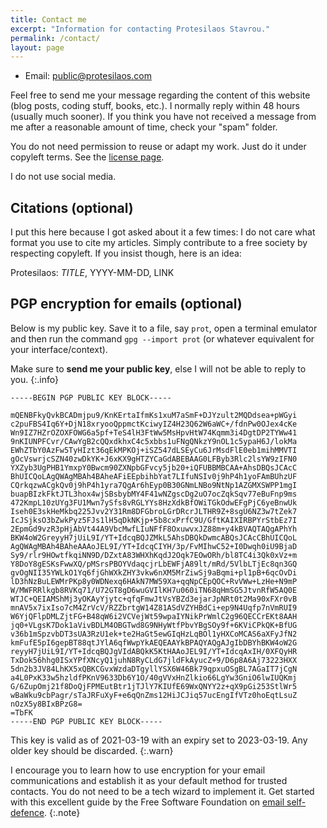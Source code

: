 ```yaml
---
title: Contact me
excerpt: "Information for contacting Protesilaos Stavrou."
permalink: /contact/
layout: page
---
```


- Email: <public@protesilaos.com>

Feel free to send me your message regarding the content of this website
(blog posts, coding stuff, books, etc.).  I normally reply within 48
hours (usually much sooner).  If you think you have not received a
message from me after a reasonable amount of time, check your "spam"
folder.

You do not need permission to reuse or adapt my work.  Just do it under
copyleft terms.  See the [license page](https://protesilaos.com/license/).

I do not use social media.

## Citations (optional)

I put this here because I got asked about it a few times: I do not care
what format you use to cite my articles.  Simply contribute to a free
society by respecting copyleft.  If you insist though, here is an idea:

Protesilaos: _TITLE_, YYYY-MM-DD, LINK

## PGP encryption for emails (optional)

Below is my public key.  Save it to a file, say `prot`, open a terminal
emulator and then run the command `gpg --import prot` (or whatever
equivalent for your interface/context).

Make sure to **send me your public key**, else I will not be able to
reply to you.
{:.info}


```
-----BEGIN PGP PUBLIC KEY BLOCK-----

mQENBFkyQvkBCADmjpu9/KnKErtaIfmKs1xuM7aSmF+DJYzult2MQDdsea+pWGyi
c2puFBS4Iq6Y+DjN18xryooQppmctKciwyIZ4H23Q62W6aWC+/fdnPw0OJex4cKe
Wn9IZ7HZrOZOXFOWG6a5pf+TeS4lH3FtWw5MsHpvHtW74Kqmm3i4DgtDP2TYWw41
9nKIUNPFCvr/CAwYgB2cQQxdkhxC4c5xbbs1uFNgQNkzY9nOL1c5ypaH6J/lokMa
EWhZTbY0AzFw5TyHIzt36qEkMPKOj+iSZ547dLSEyCu6JrMsdFlE0eb1mihMMVTI
gOcVswrjcSZN40zwDkYK+J6xKX9gHTZYCaGdABEBAAG0LFByb3Rlc2lsYW9zIFN0
YXZyb3UgPHB1YmxpY0Bwcm90ZXNpbGFvcy5jb20+iQFUBBMBCAA+AhsDBQsJCAcC
BhUICQoLAgQWAgMBAh4BAheAFiEEpbihbYat7LIfuNSIv0j9hP4h1yoFAmBUhzUF
CQrkqzwACgkQv0j9hP4h1yra7QgAr6hEyp0B30GNmLNBo9NtNp1AZGMXSWPP1mgI
buapBIzkFktJTL3hox4wjSBsbybMY4F41wNZgscDg2uO7ocZqkSqv77eBuFnp9ms
472KmpL10zUYg3FU1Mwn7ySfs8vRGLYYs8HzXdkBfOWiTGkOdwEFgPjC6yeBnwUk
Iseh0E3skHeMkbq225Jvv2Y31Rm8DFGbroLGrDRcrJLTHR9Z+8sgU6NZ3w7tZek7
IcJSjksO3bZwkPyz5FJs1lH5qDkNKjp+5b8cxPrfC9U/GftKAIXIRBPYrStbEz7I
2EpmGd9vzR3pHjAbVt44A9VbcMwfLIuNFfF8OxuwvxJZ88m+y4kBVAQTAQgAPhYh
BKW4oW2GreyyH7jUiL9I/YT+IdcqBQJZMkL5AhsDBQkDwmcABQsJCAcCBhUICQoL
AgQWAgMBAh4BAheAAAoJEL9I/YT+IdcqCIYH/3p/FvMIhwC52+I0Dwqh0iU9BjaD
Sy9/rlr9HOwtfkqiNN9D/DZxtA83WHXhKqdJ2Oqk7EOwORh/bl8TC4i3Qk0xVz+m
Y8DoY8gESKsFwwXQ/pMSrsPBOYVdaqcjrLbEWFjA89lt/mRd/5VlbLTjEc8qn3GQ
gvOgNII35YWLkO1Yq6fjGhWXkZHY3vkw6nXM5MrZiwSj9aBqmi+pl1pB+6qcOvDi
lD3hNzBuLEWMrPKp8y0WDNexq6HAkN7MW59Xa+qqNpCEpQOC+RvVWw+LzHe+N9mP
W/MWFRRlkgb8RVKq71/U72GT8gD6wuGVIlKH7u060iTN68qHmSG5JtvnRfW5AQ0E
WTJC+QEIAMShMj3yOKAyYjytc+qfqFmwJtVsYBZd3ejarJpNRt0t2Ma90xFXr0vB
mnAV5x7ixIso7cM4ZrVcV/RZZbrtgW14Z81ASdVZYHBdCi+ep9N4Uqfp7nVmRUI9
W6YjQFlpDMLZjtFG+B48qW6i2VCVejWt59wpaIYNikPrWmlC2g96QECCrEKt8AAH
jq0+VLgsK7Dok1aVivBDLM4OBGTwd8G9NHyWtfPbvYBgSOy9f+6KViCPkQK+BfUG
v36b1mSpzvbDT3sUA3RzU1ek+te2HaGt5ewGIqHzLqBOl1yHXCoMCAS6aXFyJfN2
kmFufE5pI6gepBT88qtJYlA6qfWwpYkAEQEAAYkBPAQYAQgAJgIbDBYhBKW4oW2G
reyyH7jUiL9I/YT+IdcqBQJgVIdABQkK5KtHAAoJEL9I/YT+IdcqAxIH/0XFQyHR
TxDok56hhg0ISxYPfXNcyQ1juhN8RyCLdG7jldFkAyucZ+9/D6p8A6Aj73223HXX
5dn2b3JV84LhKX5xQBKCGvxWzdaDTgyllYSX6W46Bk79qpxuOSgBL7AGaIT7jCgN
a4L0PxK33w5hzldfPKnV9633Db6Y1O/40gVVxHnZlkio66LgYw3GniO6lwIUQKmj
G/6ZupOmj21f8DoQjFPMEutBtr1jTJlY7KIUfE69WxQNYY2z+qX9pGi253StlWr5
wBaWku9cbPagr/sTaJRFuXyF+e6qQnZms12HiJCJiq57ucEngIfVTz0hoEqtLsuZ
nOzX5y8BIxBPzG8=
=TbFK
-----END PGP PUBLIC KEY BLOCK-----
```

This key is valid as of 2021-03-19 with an expiry set to 2023-03-19.
Any older key should be discarded.
{:.warn}

I encourage you to learn how to use encryption for your email
communications and establish it as your default method for trusted
contacts.  You do not need to be a tech wizard to implement it.  Get
started with this excellent guide by the Free Software Foundation on
[email self-defence](https://emailselfdefense.fsf.org/en/).
{:.note}

